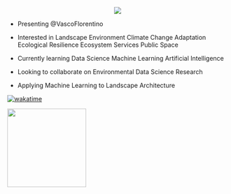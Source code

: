 <p align="center">
 <img src="https://user-images.githubusercontent.com/114393944/222590931-cebb7abd-d2e1-4dfe-b97a-fc00de183df2.png" />
</p>

- Presenting @VascoFlorentino
- Interested in Landscape Environment Climate Change Adaptation Ecological Resilience Ecosystem Services Public Space
- Currently learning Data Science Machine Learning Artificial Intelligence
- Looking to collaborate on Environmental Data Science Research

- Applying Machine Learning to Landscape Architecture

[![wakatime](https://wakatime.com/badge/user/e9e639aa-15df-4ef4-af22-3895495e4165.svg?style=for-the-badge)](https://wakatime.com/@e9e639aa-15df-4ef4-af22-3895495e4165) 

<img  height="180em" src="https://github-readme-stats.vercel.app/api/top-langs/?username=VascoFlorentino&layout=compact&langs_count=16&theme=chartreuse-dark"/>
